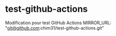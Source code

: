 # test-github-actions
Modification pour test GitHub Actions
MIRROR_URL: "git@github.com:chim31/test-github-actions.git"